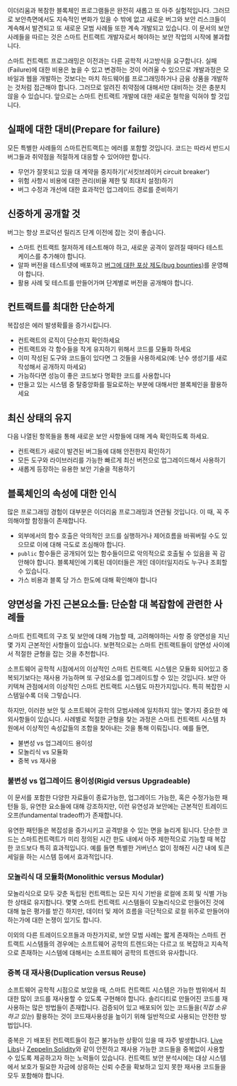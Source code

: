 이더리움과 복참한 블록체인 프로그램들은 완전히 새롭고 또 아주 실험적입니다. 그러므로 보안측면에서도 지속적인 변화가 있을 수 밖에 없고 새로운 버그와 보안 리스크들이 계속해서 발견되고 또 새로운 모범 사례들 또한 계속 개발되고 있습니다. 이 문서의 보안 사례들을 따르는 것은 스마트 컨트랙트 개발자로서 해야하는 보안 작업의 시작에 불과합니다.

스마트 컨트랙트 프로그래밍은 이전과는 다른 공학적 사고방식을 요구합니다. 실패(Failure)에 대한 비용은 높을 수 있고 변경하는 것이 어려울 수 있으므로 개발과정은 모바일과 웹을 개발하는 것보다는 마치 하드웨어를 프로그래밍하거나 금융 상품을 개발하는 것처럼 접근해야 합니다. 그러므로 알려진 취약점에 대해서만 대비하는 것은 충분치 않을 수 있습니다. 앞으로는 스마트 컨트랙트 개발에 대한 새로운 철학을 익혀야 할 것입니다.

## 실패에 대한 대비(Prepare for failure)

모든 특별한 사례들의 스마트컨트랙트는 에러를 포함할 것입니다. 코드는 따라서 반드시 버그들과 취약점을 적절하게 대응할 수 있어야만 합니다.
  - 무언가 잘못되고 있을 대 계약을 중지하기('서킷브레이커 circuit breaker')
  - 위험 사항시 비용에 대한 관리(비율 제한 및 최대치 설정)하기
  - 버그 수정과 개선에 대한 효과적인 업그레이드 경로를 준비하기

## 신중하게 공개할 것

버그는 항상 프로덕션 릴리즈 단계 이전에 잡는 것이 좋습니다.
  - 스마트 컨트랙트 철저하게 테스트해야 하고, 새로운 공격이 알려질 때마다 테스트 케이스를 추가해야 합니다.
  - 알파 버전을 테스트넷에 배포하고 [버그에 대한 포상 제도(bug bounties)](#bounties)를 운영해야 합니다.
  - 활용 사례 및 테스트를 만들어가며 단계별로 버전을 공개해야 합니다.

## 컨트랙트를 최대한 단순하게

복잡성은 에러 발생확률을 증가시킵니다.

  - 컨트랙트의 로직이 단순한지 확인하세요
  - 컨트랙트와 각 함수들을 작게 유지하기 위해서 코드를 모듈화 하세요
  - 이미 작성된 도구와 코드들이 있다면 그 것들을 사용하세요(예: 난수 생성기를 새로 작성해서 공개하지 마세요)
  - 가능하다면 성능이 좋은 코드보다 명확한 코드를 사용합니다
  - 만들고 있는 시스템 중 탈중앙화를 필요로하는 부분에 대해서만 블록체인을 활용하세요

## 최신 상태의 유지

다음 나열된 항목들을 통해 새로운 보안 사항들에 대해 계속 확인하도록 하세요.

  - 컨트랙트가 새로이 발견된 버그들에 대해 안전한지 확인하기
  - 모든 도구와 라이브러리를 가능한 빠르게 최신 버전으로 업그레이드해서 사용하기
  - 새롭게 등장하는 유용한 보안 기술을 적용하기

## 블록체인의 속성에 대한 인식

많은 프로그래밍 경험이 대부분은 이더리움 프로그래밍과 연관될 것입니다. 이 때, 꼭 주의해야할 함정들이 존재합니다.

  - 외부에서의 함수 호출은 악의적인 코드를 실행하거나 제어흐름을 바꿔버릴 수도 있으므로 이에 대해 극도로 조심해야 합니다.
  - `public` 함수들은 공개되어 있는 함수들이므로 악의적으로 호출될 수 있음을 꼭 감안해야 합니다. 블록체인에 기록된 데이터들은 개인 데이터일지라도 누구나 조회할 수 있습니다.
  - 가스 비용과 블록 당 가스 한도에 대해 확인해야 합니다

## 양면성을 가진 근본요소들: 단순함 대 복잡함에 관련한 사례들

스마트 컨트랙트의 구조 및 보안에 대해 가늠할 때, 고려해야하는 사항 중 양면성을 지닌 몇 가지 근본적인 사항들이 있습니다. 보편적으로는 스마트 컨트랙트들이 양면성 사이에서 적절한 균형을 잡는 것을 추천합니다.

소프트웨어 공학적 시점에서의 이상적인 스마트 컨트랙트 시스템은 모듈화 되어있고 중복되기보다는 재사용 가능하며 또 구성요소를 업그레이드할 수 있는 것입니다. 보안 아키텍쳐 관점에서의 이상적인 스마트 컨트랙트 시스템도 마찬가지입니다. 특히 복잡한 시스템일수록 더욱 그렇습니다.

하지만, 이러한 보안 및 소프트웨어 공학의 모범사례에 일치하지 않는 몇가지 중요한 예외사항들이 있습니다. 사례별로 적절한 균형을 찾는 과정은 스마트 컨트랙트 시스템 차원에서 이상적인 속성값들의 조합을 찾아내는 것을 통해 이뤄집니다. 예를 들면,

- 불변성 vs 업그레이드 용이성
- 모놀리식 vs 모듈화
- 중복 vs 재사용

###  불변성 vs 업그레이드 용이성(Rigid versus Upgradeable)

이 문서를 포함한 다양한 자료들이 종료가능한, 업그레이드 가능한, 혹은 수정가능한 패턴들 등, 유연한 요소들에 대해 강조하지만, 이런 유연성과 보안에는 근본적인 트레이드오프(fundamental tradeoff)가 존재합니다.

유연한 패턴들은 복잡성을 증가시키고 공격받을 수 있는 면을 늘리게 됩니다. 단순한 코드는 스마트컨트랙트가 미리 정의된 시간 한도 내에서 아주 제한적으로 기능할 때 복잡한 코드보다 특히 효과적입니다. 예를 들면 특별한 거버넌스 없이 정해진 시간 내에 토큰 세일을 하는 시스템 등에서 효과적입니다.

### 모놀리식 대 모듈화(Monolithic versus Modular)

모놀리식으로 모두 갖춘 독립된 컨트랙트는 모든 지식 기반을 로컬에 조회 및 식별 가능한 상태로 유지합니다. 몇몇 스마트 컨트랙트 시스템들이 모놀리식으로 만들어진 것에 대해 높은 평가를 받긴 하지만, 데이터 및 제어 흐름을 극단적으로 로컬 위주로 만들어야 하는가에 대한 논쟁이 있기도 합니다.

이외의 다른 트레이드오프들과 마찬가지로, 보안 모범 사례는 짧게 존재하는 스마트 컨트랙트 시스템들의 경우에는 소프트웨어 공학의 트렌드와는 다르고 또 복잡하고 지속적으로 존재하는 시스템에 대해서는 소프트웨어 공학의 트렌드와 유사합니다.

### 중복 대 재사용(Duplication versus Reuse)

소프트웨어 공학적 시점으로 보았을 때, 스마트 컨트랙트 시스템은 가능한 범위에서 최대한 많이 코드를 재사용할 수 있도록 구현해야 합니다. 솔리디티로 만들어진 코드를 재사용하는 많은 방법들이 존재합니다. 검증되어 있고 배포되어 있는 코드들을(*직접 소유하고 있는*) 활용하는 것이 코드재사용성을 높이기 위해 일반적으로 사용되는 안전한 방법입니다.

중복은 기 배포된 컨트랙트들이 접근 불가능한 상황이 있을 때 자주 발생합니다. [Live Libs](https://github.com/ConsenSys/live-libs)나 [Zeppelin Solidity](https://github.com/OpenZeppelin/zeppelin-solidity)와 같이 안전하고 재사용 가능한 코드들을 중복없이 사용할 수 있도록 제공하고자 하는 노력들이 있습니다. 컨트랙트 보안 분석시에는 대상 시스템에서 보호가 필요한 자금에 상응하는 신뢰 수준을 확보하고 있지 못한 재사용 코드들을 모두 포함해야 합니다.
